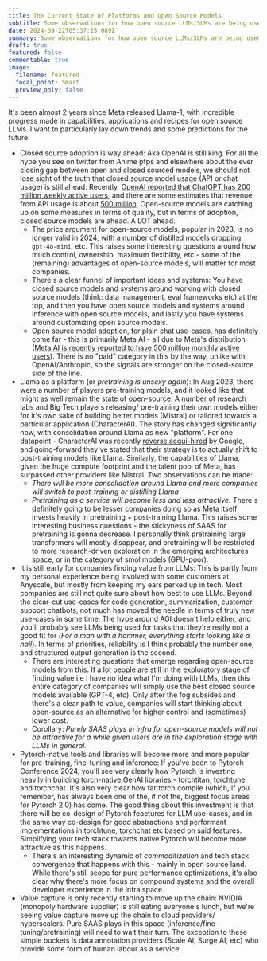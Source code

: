 ```yaml
---
title: The Current State of Platforms and Open Source Models 
subtitle: Some observations for how open source LLMs/SLMs are being used and predictions for the future 
date: 2024-09-22T05:37:15.089Z
summary: Some observations for how open source LLMs/SLMs are being used and predictions for the future
draft: true
featured: false
commentable: true
image:
  filename: featured
  focal_point: Smart
  preview_only: false
---
```

It's been almost 2 years since Meta released Llama-1, with incredible progress made in capabilities, applications and recipes for open source LLMs. I want to particularly lay down trends and some predictions for the future:

- Closed source adoption is way ahead: Aka OpenAI is still king. For all the hype you see on twitter from Anime pfps and elsewhere about the ever closing gap between open and closed sourced models, we should not lose sight of the truth that closed source model usage (API or chat usage) is still ahead: Recently, [OpenAI reported that ChatGPT has 200 million weekly active users](https://www.reuters.com/technology/artificial-intelligence/openai-says-chatgpts-weekly-users-have-grown-200-million-2024-08-29/), and there are some estimates that revenue from API usage is about [500 million](https://www.notoriousplg.ai/p/notorious-openais-revenue-breakdown). Open-source models are catching up on some measures in terms of quality, but in terms of adoption, closed source models are ahead. A LOT ahead. 
  - The price argument for open-source models, popular in 2023, is no longer valid in 2024, with a number of distilled models dropping, `gpt-4o-mini`, etc. This raises some interesting questions around how much control, ownership, maximum flexibility, etc - some of the (remaining) advantages of open-source models, will matter for most companies.
  - There's a clear funnel of important ideas and systems: You have closed source models and systems around working with closed source models (think: data management, eval frameworks etc) at the top, and then you have open source models and systems around inference with open source models, and lastly you have systems around customizing open source models. 
  - Open source model adoption, for plain chat use-cases, has definitely come far - this is primarily Meta AI -  all due to Meta's distribution ([Meta AI is recently reported to have 500 million monthly active users](https://techcrunch.com/2024/09/25/mark-zuckerberg-says-meta-ai-has-nearly-500-million-users/)). There is no "paid" category in this by the way, unlike with OpenAI/Anthropic, so the signals are stronger on the closed-source side of the line. 
- Llama as a platform (or _pretraining is unsexy again_): In Aug 2023, there were a number of players pre-training models, and it looked like that might as well remain the state of open-source: A number of research labs and Big Tech players releasing/ pre-training their own models either for it's own sake of building better models (Mistral) or tailored towards a particular application (CharacterAI). The story has changed significantly now, with consolidation around Llama as new "platform". For one datapoint - CharacterAI was recently [reverse acqui-hired](https://www.washingtonpost.com/technology/2024/08/02/google-character-ai-noam-shazeer/) by Google, and going-forward they've stated that their strategy is to actually shift to post-training models like Llama. Similarly, the capabilities of Llama, given the huge compute footprint and the talent pool of Meta, has surpassed other providers like Mistral. Two observations can be made:
    - _There will be more consolidation around Llama and more companies will switch to post-training or distilling Llama_
    - _Pretraining as a service will become less and less attractive._ There's definitely going to be lesser companies doing so as Meta itself invests heavily in pretraining + post-training Llama. This raises some interesting business questions - the stickyness of SAAS for pretraining is gonna decrease. I personally think pretraining large transformers will mostly disappear, and pretraining will be restricted to more research-driven exploration in the emerging architectures space, or in the category of smol models (GPU-poor).
- It is still early for companies finding value from LLMs: This is partly from my personal experience being involved with some customers at Anyscale, but mostly from keeping my ears perked up in tech. Most companies are still not quite sure about how best to use LLMs. Beyond the clear-cut use-cases for code generation, summarization, customer support chatbots, not much has moved the needle in terms of truly new use-cases in some time. The hype around AGI doesn't help either, and you'll probably see LLMs being used for tasks that they're really not a good fit for (_For a man with a hammer, everything starts looking like a nail_). In terms of priorities, reliability is I think probably the number one, and structured output generation is the second. 
  - There are interesting questions that emerge regarding open-source models from this. If a lot people are still in the exploratory stage of finding value i.e I have no idea what I'm doing with LLMs, then this entire category of companies will simply use the best closed source models available (GPT-4, etc). Only after the fog subsides and there's a clear path to value, companies will start thinking about open-source as an alternative for higher control and (sometimes) lower cost. 
  - Corollary: _Purely SAAS plays in infra for open-source models will not be attractive for a while given users are in the exploration stage with LLMs in general._
- Pytorch-native tools and libraries will become more and more popular for pre-training, fine-tuning and inference: If you've been to Pytorch Conference 2024, you'll see very clearly how Pytorch is investing heavily in building torch-native GenAI libraries - torchtitan, torchtune and torchchat. It's also very clear how far torch.compile (which, if you remember, has always been one of the, if not the, biggest focus areas for Pytorch 2.0) has come. The good thing about this investment is that there will be co-design of Pytorch feaetures for LLM use-cases, and in the same way co-design for good abstractions and performant implementations in torchtune, torchchat etc based on said features. Simplifying your tech stack towards native Pytorch will become more attractive as this happens. 
  - There's an interesting dynamic of _commoditization_ and tech stack convergence that happens with this - mainly in open source land. While there's still scope for pure performance optimizations, it's also clear why there's more focus on compound systems and the overall developer experience in the infra space. 
- Value capture is only recently starting to move up the chain: NVIDIA (monopoly hardware supplier) is still eating everyone's lunch, but we're seeing value capture move up the chain to cloud providers/ hyperscalers. Pure SAAS plays in this space (inference/fine-tuning/pretraining) will need to wait their turn. The exception to these simple buckets is data annotation providers (Scale AI, Surge AI, etc) who provide some form of human labour as a service.
